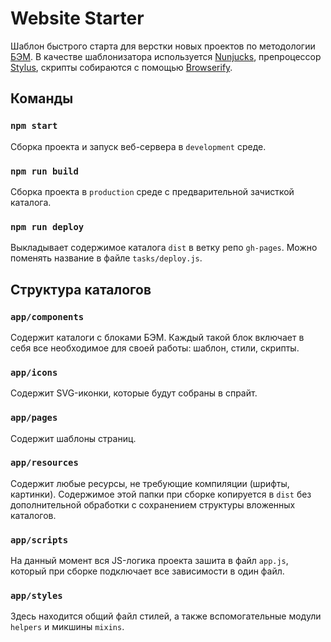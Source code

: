 # Website Starter

Шаблон быстрого старта для верстки новых проектов по методологии [БЭМ](https://ru.bem.info/methodology/). В качестве шаблонизатора используется [Nunjucks](https://mozilla.github.io/nunjucks/), препроцессор [Stylus](http://stylus-lang.com/), скрипты собираются с помощью [Browserify](http://browserify.org/).

## Команды

### `npm start`

Сборка проекта и запуск веб-сервера в `development` среде.

### `npm run build`

Сборка проекта в `production` среде с предварительной зачисткой каталога.

### `npm run deploy`

Выкладывает содержимое каталога `dist` в ветку репо `gh-pages`. Можно поменять название в файле `tasks/deploy.js`.

## Структура каталогов

### `app/components`

Содержит каталоги с блоками БЭМ. Каждый такой блок включает в себя все необходимое для своей работы: шаблон, стили, скрипты.

### `app/icons`

Содержит SVG-иконки, которые будут собраны в спрайт.

### `app/pages`

Содержит шаблоны страниц.

### `app/resources`

Содержит любые ресурсы, не требующие компиляции (шрифты, картинки). Содержимое этой папки при сборке копируется в `dist` без дополнительной обработки с сохранением структуры вложенных каталогов.

### `app/scripts`

На данный момент вся JS-логика проекта зашита в файл `app.js`, который при сборке подключает все зависимости в один файл.

### `app/styles`

Здесь находится общий файл стилей, а также вспомогательные модули `helpers` и микшины `mixins`.
